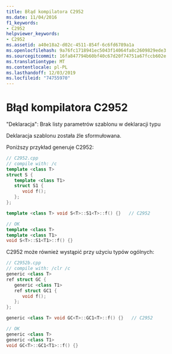 ```yaml
---
title: Błąd kompilatora C2952
ms.date: 11/04/2016
f1_keywords:
- C2952
helpviewer_keywords:
- C2952
ms.assetid: a40e18a2-d02c-4511-854f-6c6fd6789a1a
ms.openlocfilehash: 9a76fc1718941ec5043f14064fa8c2609829ede3
ms.sourcegitcommit: 16fa847794b60bf40c67d20f74751a67fccb602e
ms.translationtype: MT
ms.contentlocale: pl-PL
ms.lasthandoff: 12/03/2019
ms.locfileid: "74755970"
---
```

# <a name="compiler-error-c2952"></a>Błąd kompilatora C2952

"Deklaracja": Brak listy parametrów szablonu w deklaracji typu

Deklaracja szablonu została źle sformułowana.

Poniższy przykład generuje C2952:

```cpp
// C2952.cpp
// compile with: /c
template <class T>
struct S {
   template <class T1>
   struct S1 {
      void f();
   };
};

template <class T> void S<T>::S1<T>::f() {}   // C2952

// OK
template <class T>
template <class T1>
void S<T>::S1<T1>::f() {}
```

C2952 może również wystąpić przy użyciu typów ogólnych:

```cpp
// C2952b.cpp
// compile with: /clr /c
generic <class T>
ref struct GC {
   generic <class T1>
   ref struct GC1 {
      void f();
   };
};

generic <class T> void GC<T>::GC1<T>::f() {}   // C2952

// OK
generic <class T>
generic <class T1>
void GC<T>::GC1<T1>::f() {}
```
